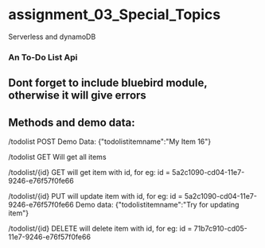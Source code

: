 # assignment_03_Special_Topics
Serverless and dynamoDB 

### An To-Do List Api

## Dont forget to include bluebird module, otherwise it will give errors

## Methods and demo data:


/todolist
POST 
Demo Data:
{"todolistitemname":"My Item 16"}



/todolist
GET
Will get all items



/todolist/{id}
GET
will get item with id, for eg: id = 5a2c1090-cd04-11e7-9246-e76f57f0fe66



/todolist/{id}
PUT
will update item with id, for eg: id = 5a2c1090-cd04-11e7-9246-e76f57f0fe66
Demo data:
{"todolistitemname":"Try for updating item"}



/todolist/{id}
DELETE
will delete item with id, for eg: id = 71b7c910-cd05-11e7-9246-e76f57f0fe66


